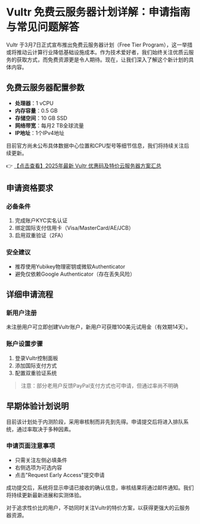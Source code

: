 # Vultr 免费云服务器计划详解：申请指南与常见问题解答

Vultr 于3月7日正式宣布推出免费云服务器计划（Free Tier Program），这一举措或将推动云计算行业降低基础设施成本。作为技术爱好者，我们始终关注优质云服务的获取方式，而免费资源更是令人期待。现在，让我们深入了解这个新计划的具体内容。

## 免费云服务器配置参数

- **处理器**：1 vCPU
- **内存容量**：0.5 GB
- **存储空间**：10 GB SSD
- **网络带宽**：每月2 TB全球流量
- **IP地址**：1个IPv4地址

目前官方尚未公布具体数据中心位置和CPU型号等细节信息，我们将持续关注后续更新。

👉 [【点击查看】2025年最新 Vultr 优惠码及特价云服务器方案汇总](https://bit.ly/VuLtr)

## 申请资格要求

### 必备条件
1. 完成账户KYC实名认证
2. 绑定国际支付信用卡（Visa/MasterCard/AE/JCB）
3. 启用双重验证（2FA）

### 安全建议
- 推荐使用Yubikey物理密钥或微软Authenticator
- 避免仅依赖Google Authenticator（存在丢失风险）

## 详细申请流程

### 新用户注册
未注册用户可立即创建Vultr账户，新用户可获赠100美元试用金（有效期14天）。

### 账户设置步骤
1. 登录Vultr控制面板
2. 添加国际支付方式
3. 配置双重验证系统

> 注意：部分老用户反馈PayPal支付方式也可申请，但通过率尚不明确

## 早期体验计划说明

目前该计划处于内测阶段，采用审核制而非先到先得。申请提交后将进入排队系统，通过率取决于多种因素。

### 申请页面注意事项
- 只需关注左侧必填条件
- 右侧选项为可选内容
- 点击"Request Early Access"提交申请

成功提交后，系统将显示申请已接收的确认信息，审核结果将通过邮件通知。我们将持续更新最新进展和实测体验。

对于追求性价比的用户，不妨同时关注Vultr的特价方案，以获得更强大的云服务器资源。